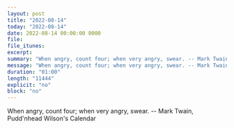 ```yaml
---
layout: post
title: "2022-08-14"
today: "2022-08-14"
date: 2022-08-14 00:00:00 0000
file:
file_itunes:
excerpt:
summary: "When angry, count four; when very angry, swear. -- Mark Twain, Pudd'nhead Wilson's Calendar "
message: "When angry, count four; when very angry, swear. -- Mark Twain, Pudd'nhead Wilson's Calendar "
duration: "01:00"
length: "11444"
explicit: "no"
block: "no"
---
```

When angry, count four; when very angry, swear. -- Mark Twain, Pudd'nhead Wilson's Calendar 

